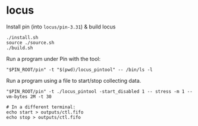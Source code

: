 locus
===================

Install pin (into `locus/pin-3.31`) & build locus

```
./install.sh
source ./source.sh
./build.sh
```

Run a program under Pin with the tool:
```
"$PIN_ROOT/pin" -t "$(pwd)/locus_pintool" -- /bin/ls -l
```

Run a program using a file to start/stop collecting data.
```
"$PIN_ROOT/pin" -t ./locus_pintool -start_disabled 1 -- stress -m 1 --vm-bytes 2M -t 30

# In a different terminal:
echo start > outputs/ctl.fifo
echo stop > outputs/ctl.fifo
```